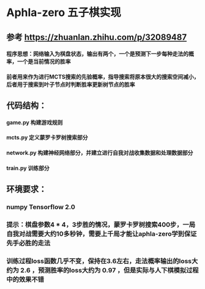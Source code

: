 # Aphla-zero 五子棋实现 
## 参考 <https://zhuanlan.zhihu.com/p/32089487>
#### 程序思想：网络输入为棋盘状态，输出有两个，一个是预测下一步每种走法的概率，一个是当前情况的胜率
#### 前者用来作为进行MCTS搜索的先验概率，指导搜索将原本很大的搜索空间减小，后者用于搜索到叶子节点时判断胜率更新树节点的胜率

## 代码结构：
#### game.py 构建游戏规则
#### mcts.py 定义蒙罗卡罗树搜索部分
#### network.py 构建神经网络部分，并建立进行自我对战收集数据和处理数据部分
#### train.py 训练部分

## 环境要求：
### numpy  Tensorflow 2.0

### 提示：棋盘参数4 * 4，3步胜的情况，蒙罗卡罗树搜索400步，一局自我对战需要大约10多秒钟，需要上千局才能让aphla-zero学到保证先手必胜的走法
### 训练过程loss函数几乎不变，保持在3.6左右，走法概率输出的loss大约为 2.6 ，预测胜率的loss大约为 0.97 ，但是实际与人下棋模拟过程中的效果不错
